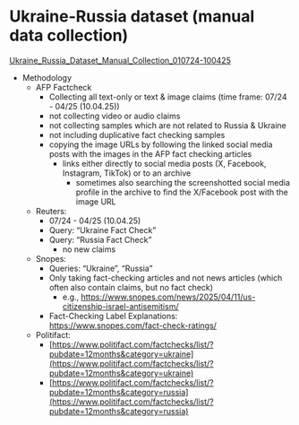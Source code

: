 # Ukraine-Russia dataset (manual data collection)

[Ukraine_Russia_Dataset_Manual_Collection_010724-100425](Ukraine-Russia%20dataset%20(manual%20data%20collection)%201db4118f8ead8076ba4dd5d72e7242ca/Ukraine_Russia_Dataset_Manual_Collection_010724-10%201db4118f8ead818c97e1ca1b83bf979e.csv)

- Methodology
    - AFP Factcheck
        - Collecting all text-only or text & image claims (time frame: 07/24 - 04/25 (10.04.25))
        - not collecting video or audio claims
        - not collecting samples which are not related to Russia & Ukraine
        - not including duplicative fact checking samples
        - copying the image URLs by following the linked social media posts with the images in the AFP fact checking articles
            - links either directly to social media posts (X, Facebook, Instagram, TikTok) or to an archive
                - sometimes also searching the screenshotted social media profile in the archive to find the X/Facebook post with the image URL
    - Reuters:
        - 07/24 - 04/25 (10.04.25)
        - Query: “Ukraine Fact Check”
        - Query: “Russia Fact Check”
            - no new claims
    - Snopes:
        - Queries: “Ukraine”, “Russia”
        - Only taking fact-checking articles and not news articles (which often also contain claims, but no fact check)
            - e.g., https://www.snopes.com/news/2025/04/11/us-citizenship-israel-antisemitism/
        - Fact-Checking Label Explanations: https://www.snopes.com/fact-check-ratings/
    - Politifact:
        - [https://www.politifact.com/factchecks/list/?pubdate=12months&category=ukraine](https://www.politifact.com/factchecks/list/?pubdate=12months&category=ukraine)
        - [https://www.politifact.com/factchecks/list/?pubdate=12months&category=russia](https://www.politifact.com/factchecks/list/?pubdate=12months&category=russia)